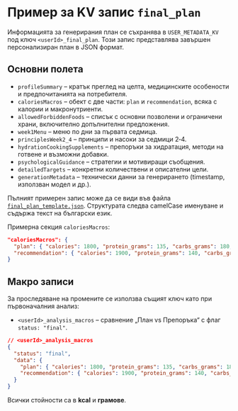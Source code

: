 # Пример за KV запис `final_plan`

Информацията за генерирания план се съхранява в `USER_METADATA_KV` под ключ `<userId>_final_plan`. Този запис представлява завършен персонализиран план в JSON формат.

## Основни полета

- `profileSummary` – кратък преглед на целта, медицинските особености и предпочитанията на потребителя.
- `caloriesMacros` – обект с две части: `plan` и `recommendation`, всяка с калории и макронутриенти.
- `allowedForbiddenFoods` – списък с основни позволени и ограничени храни, включително допълнителни предложения.
- `week1Menu` – меню по дни за първата седмица.
- `principlesWeek2_4` – принципи и насоки за седмици 2‑4.
- `hydrationCookingSupplements` – препоръки за хидратация, методи на готвене и възможни добавки.
- `psychologicalGuidance` – стратегии и мотивиращи съобщения.
- `detailedTargets` – конкретни количествени и описателни цели.
- `generationMetadata` – технически данни за генерирането (timestamp, използван модел и др.).

Пълният примерен запис може да се види във файла [`final_plan_template.json`](final_plan_template.json). Структурата следва camelCase именуване и съдържа текст на български език.

Примерна секция `caloriesMacros`:

```json
"caloriesMacros": {
  "plan": { "calories": 1800, "protein_grams": 135, "carbs_grams": 180, "fat_grams": 60 },
  "recommendation": { "calories": 1900, "protein_grams": 140, "carbs_grams": 190, "fat_grams": 65 }
}
```

## Макро записи

За проследяване на промените се използва същият ключ като при първоначалния анализ:

- `<userId>_analysis_macros` – сравнение „План vs Препоръка“ с флаг `status: "final"`.

```json
// <userId>_analysis_macros
{
  "status": "final",
  "data": {
    "plan": { "calories": 1800, "protein_grams": 135, "carbs_grams": 180, "fat_grams": 60 },
    "recommendation": { "calories": 1900, "protein_grams": 140, "carbs_grams": 190, "fat_grams": 65 }
  }
}
```

Всички стойности са в **kcal** и **грамове**.
